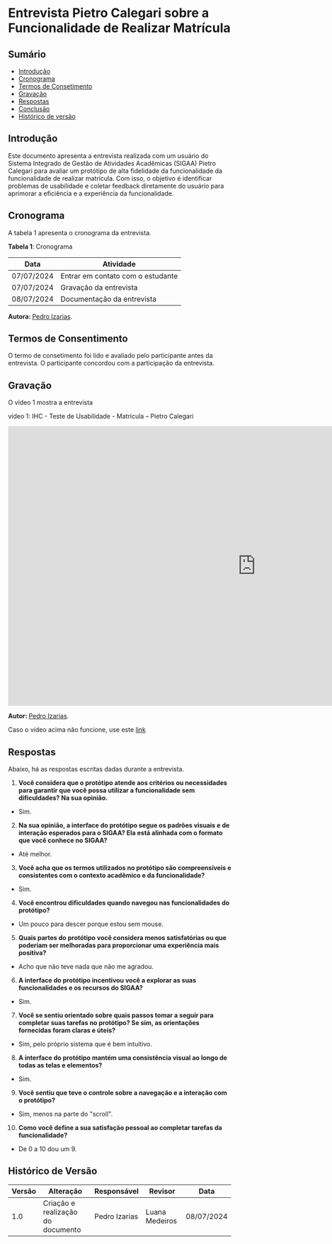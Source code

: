 # Entrevista Pietro Calegari sobre a Funcionalidade de Realizar Matrícula

## Sumário

* [Introdução](#Introdução)
* [Cronograma](#Cronograma)
* [Termos de Consetimento](#Termos-de-Consentimento)
* [Gravação](#Gravação)
* [Respostas](#Respostas)
* [Conclusão](#Conclusão)
* [Histórico de versão](#Histórico-de-versão)


## Introdução

Este documento apresenta a entrevista realizada com um usuário do Sistema Integrado de Gestão de Atividades Acadêmicas (SIGAA) Pietro Calegari para avaliar um protótipo de alta fidelidade da funcionalidade da funcionalidade de realizar matrícula. Com isso, o objetivo é identificar problemas de usabilidade e coletar feedback diretamente do usuário para aprimorar a eficiência e a experiência da funcionalidade.

## Cronograma

A tabela 1 apresenta o cronograma da entrevista.

**Tabela 1**: Cronograma

| Data | Atividade |
| - | - |
| 07/07/2024 | Entrar em contato com o estudante |
| 07/07/2024 | Gravação da entrevista |
| 08/07/2024 | Documentação da entrevista |


<b> Autora: </b> <a href="https://github.com/Izarias">Pedro Izarias</a>.

## Termos de Consentimento

O termo de consetimento foi lido e avaliado pelo participante antes da entrevista. O participante concordou com a participação da entrevista.

## Gravação

O vídeo 1 mostra a entrevista


vídeo 1: IHC - Teste de Usabilidade - Matrícula – Pietro Calegari

<iframe width="1117" height="632" src="https://www.youtube.com/embed/9HF5OQpdXLw" title="Avaliação 05 do Protótipo de Alta Fidelidade - Matrícula" frameborder="0" allow="accelerometer; autoplay; clipboard-write; encrypted-media; gyroscope; picture-in-picture; web-share" referrerpolicy="strict-origin-when-cross-origin" allowfullscreen></iframe>

<b> Autor: </b> <a href="https://github.com/Izarias">Pedro Izarias</a>.

Caso o vídeo acima não funcione, use este [link](https://www.youtube.com/embed/9HF5OQpdXLw)


## Respostas

Abaixo, há as respostas escritas dadas durante a entrevista.

1. **Você considera que o protótipo atende aos critérios ou necessidades para garantir que você possa utilizar a funcionalidade sem dificuldades? Na sua opinião.**

- Sim.

2. **Na sua opinião, a interface do protótipo segue os padrões visuais e de interação esperados para o SIGAA? Ela está alinhada com o formato que você conhece no SIGAA?**

- Até melhor.

3. **Você acha que os termos utilizados no protótipo são compreensíveis e consistentes com o contexto acadêmico e da funcionalidade?**

- Sim.

4. **Você encontrou dificuldades quando navegou nas funcionalidades do protótipo?**

- Um pouco para descer porque estou sem mouse.

5. **Quais partes do protótipo você considera menos satisfatórias ou que poderiam ser melhoradas para proporcionar uma experiência mais positiva?**

- Acho que não teve nada que não me agradou.

6. **A interface do protótipo incentivou você a explorar as suas funcionalidades e os recursos do SIGAA?**

- Sim.

7. **Você se sentiu orientado sobre quais passos tomar a seguir para completar suas tarefas no protótipo? Se sim, as orientações fornecidas foram claras e úteis?**

- Sim, pelo próprio sistema que é bem intuitivo.

8. **A interface do protótipo mantém uma consistência visual ao longo de todas as telas e elementos?**

- Sim.

9. **Você sentiu que teve o controle sobre a navegação e a interação com o protótipo?**

- Sim, menos na parte do "scroll".

10. **Como você define a sua satisfação pessoal ao completar tarefas da funcionalidade?**

- De 0 a 10 dou um 9.

## Histórico de Versão

| Versão | Alteração | Responsável | Revisor | Data |
| - | - | - | - | - |
| 1.0 | Criação e realização do documento | Pedro Izarias| Luana Medeiros | 08/07/2024 |
